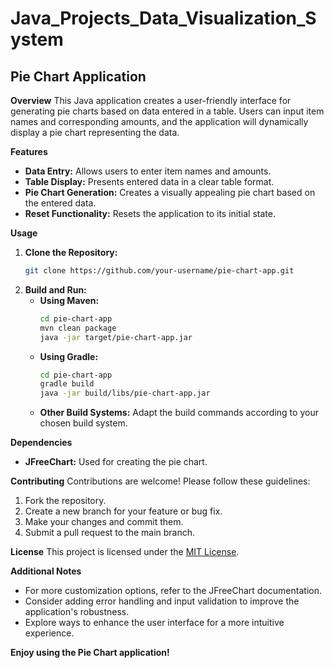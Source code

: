 # Java_Projects_Data_Visualization_System
## Pie Chart Application

**Overview**
This Java application creates a user-friendly interface for generating pie charts based on data entered in a table. Users can input item names and corresponding amounts, and the application will dynamically display a pie chart representing the data.

**Features**
* **Data Entry:** Allows users to enter item names and amounts.
* **Table Display:** Presents entered data in a clear table format.
* **Pie Chart Generation:** Creates a visually appealing pie chart based on the entered data.
* **Reset Functionality:** Resets the application to its initial state.

**Usage**
1. **Clone the Repository:**
   ```bash
   git clone https://github.com/your-username/pie-chart-app.git
   ```
2. **Build and Run:**
   - **Using Maven:**
     ```bash
     cd pie-chart-app
     mvn clean package
     java -jar target/pie-chart-app.jar
     ```
   - **Using Gradle:**
     ```bash
     cd pie-chart-app
     gradle build
     java -jar build/libs/pie-chart-app.jar
     ```
   - **Other Build Systems:** Adapt the build commands according to your chosen build system.

**Dependencies**
* **JFreeChart:** Used for creating the pie chart.

**Contributing**
Contributions are welcome! Please follow these guidelines:

1. Fork the repository.
2. Create a new branch for your feature or bug fix.
3. Make your changes and commit them.
4. Submit a pull request to the main branch.

**License**
This project is licensed under the [MIT License](https://opensource.org/licenses/MIT).

**Additional Notes**
* For more customization options, refer to the JFreeChart documentation.
* Consider adding error handling and input validation to improve the application's robustness.
* Explore ways to enhance the user interface for a more intuitive experience.

**Enjoy using the Pie Chart application!**
